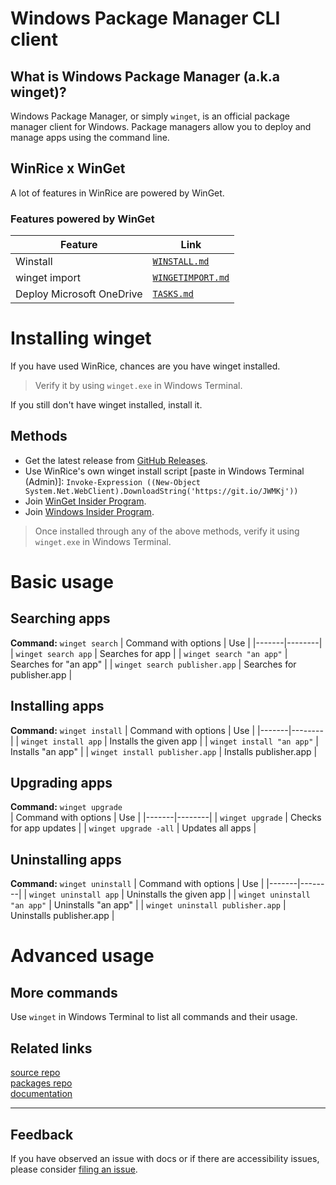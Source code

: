 # Windows Package Manager CLI client
## What is Windows Package Manager (a.k.a winget)?
Windows Package Manager, or simply `winget`, is an official package manager client for Windows. Package managers allow you to deploy and manage apps using the command line. 

## WinRice x WinGet
A lot of features in WinRice are powered by WinGet.   
### Features powered by WinGet
| Feature | Link | 
|-------|--------|
| Winstall | [`WINSTALL.md`](https://github.com/pratyakshm/WinRice/blob/main/doc/WINSTALL.md) |
| winget import | [`WINGETIMPORT.md`](https://github.com/pratyakshm/WinRice/blob/main/doc/WINGETIMPORT.md) |
| Deploy Microsoft OneDrive | [`TASKS.md`](https://github.com/pratyakshm/WinRice/blob/main/doc/TASKS.md) |


# Installing winget
If you have used WinRice, chances are you have winget installed.   
> Verify it by using ``winget.exe`` in Windows Terminal.  

If you still don't have winget installed, install it.

## Methods
- Get the latest release from [GitHub Releases](https://github.com/microsoft/winget-cli/releases/latest).
- Use WinRice's own winget install script [paste in Windows Terminal (Admin)]: ``Invoke-Expression ((New-Object System.Net.WebClient).DownloadString('https://git.io/JWMKj'))``
- Join [WinGet Insider Program](http://aka.ms/winget-InsiderProgram).
- Join [Windows Insider Program](https://insider.windows.com/).

> Once installed through any of the above methods, verify it using ``winget.exe`` in Windows Terminal.

# Basic usage
## Searching apps    
**Command:** `winget search`
| Command with options | Use | 
|-------|--------|
| `winget search app` | Searches for app |
| `winget search "an app"` | Searches for "an app" |
| `winget search publisher.app` | Searches for publisher.app |

## Installing apps     
**Command:** `winget install`
| Command with options | Use | 
|-------|--------|
| `winget install app` | Installs the given app |
| `winget install "an app"` | Installs "an app" |
| `winget install publisher.app` | Installs publisher.app |

## Upgrading apps  
**Command:** `winget upgrade`  
| Command with options | Use | 
|-------|--------|
| `winget upgrade` | Checks for app updates |
| `winget upgrade -all` | Updates all apps |

## Uninstalling apps

**Command:** `winget uninstall`
| Command with options | Use | 
|-------|--------|
| `winget uninstall app` | Uninstalls the given app |
| `winget uninstall "an app"` | Uninstalls "an app" |
| `winget uninstall publisher.app` | Uninstalls publisher.app |

# Advanced usage
## More commands
Use `winget` in Windows Terminal to list all commands and their usage.

## Related links
[source repo](https://github.com/microsoft/winget-cli/)     
[packages repo](https://github.com/microsoft/winget-pkgs/)    
[documentation](https://docs.microsoft.com/en-us/windows/package-manager/winget/)    

***

## Feedback
If you have observed an issue with docs or if there are accessibility issues, please consider [filing an issue](https://github.com/pratyakshm/WinRice/issues/new?assignees=pratyakshm&labels=Issue-Docs&template=doc_issue.yaml&title=Docs+issue%3A+).